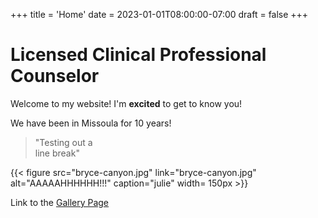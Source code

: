 +++
title = 'Home'
date = 2023-01-01T08:00:00-07:00
draft = false
+++

# Licensed Clinical Professional Counselor

Welcome to my website! I'm **excited** to get to know you!

We have been in Missoula for 10 years!

> "Testing out a  
line break"

{{< figure 
    src="bryce-canyon.jpg" link="bryce-canyon.jpg"
    alt="AAAAAHHHHHH!!!"
    caption="julie"
    width= 150px
    >}}

Link to the [Gallery Page](/Julie/gallery/)

